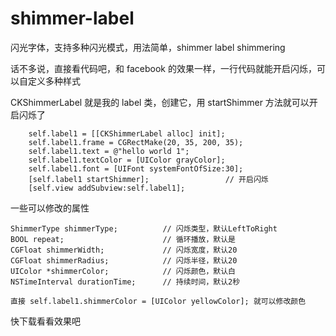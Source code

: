 # shimmer-label
闪光字体，支持多种闪光模式，用法简单，shimmer label shimmering

话不多说，直接看代码吧，和 facebook 的效果一样，一行代码就能开启闪烁，可以自定义多种样式

CKShimmerLabel 就是我的 label 类，创建它，用 startShimmer 方法就可以开启闪烁了
```
    self.label1 = [[CKShimmerLabel alloc] init];
    self.label1.frame = CGRectMake(20, 35, 200, 35);
    self.label1.text = @"hello world 1";
    self.label1.textColor = [UIColor grayColor];
    self.label1.font = [UIFont systemFontOfSize:30];
    [self.label1 startShimmer];                 // 开启闪烁
    [self.view addSubview:self.label1];
```

一些可以修改的属性

```
ShimmerType shimmerType;          // 闪烁类型，默认LeftToRight
BOOL repeat;                      // 循环播放，默认是
CGFloat shimmerWidth;             // 闪烁宽度，默认20
CGFloat shimmerRadius;            // 闪烁半径，默认20
UIColor *shimmerColor;            // 闪烁颜色，默认白
NSTimeInterval durationTime;      // 持续时间，默认2秒

直接 self.label1.shimmerColor = [UIColor yellowColor]; 就可以修改颜色
```

快下载看看效果吧



